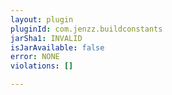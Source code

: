 ```yaml
---
layout: plugin
pluginId: com.jenzz.buildconstants
jarSha1: INVALID
isJarAvailable: false
error: NONE
violations: []

---
```

